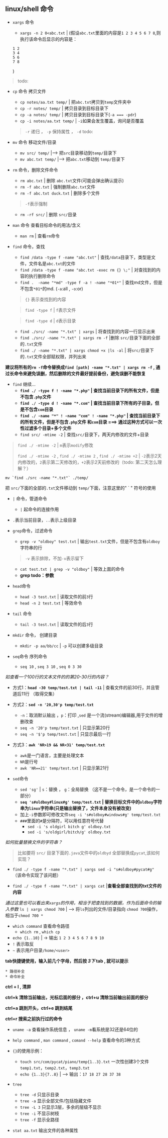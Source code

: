 ## linux/shell 命令

* `xargs` 命令
	* `xargs -n 2 0<abc.txt` | (假设`abc.txt`里面的内容是`1 2 3 4 5 6 7 8`,则执行该命令后显示的内容是：
	
	```
	1 2
	3 4
	5 6
	7 8
	```
	) 
	
> todo:

* `cp` 命令 拷贝文件
	* `cp notes/aa.txt temp/` | 把`abc.txt`拷贝到`temp`文件夹中
	* `cp -r notes/ temp/` | 拷贝目录到目标目录下
	* `cp -a notes/ temp/` | 拷贝目录到目标目录下(`-a === -pdr`)
	* `cp -i notes/aa.txt temp/` | `-i`如果会发生覆盖，询问是否覆盖
	
	> `-r` 递归 ， `-p` 保持属性 ， `-d` todo:
	
* `mv` 命令 移动文件/目录
	* `mv src/ temp/` |--> 把`src`目录移动到`temp/`目录下
	* `mv abc.txt temp/` |--> 把`abc.txt`移动到 `temp/`目录下 
* `rm` 命令，删除文件命令
	* `rm abc.txt` | 删除 `abc.txt`文件(可能会弹出确认提示)
	* `rm -f abc.txt` | 强制删除`abc.txt`文件
	* `rm -f abc.txt duck.txt` | 删除多个文件
	
	> `-f`表示强制
	
	* `rm -rf src/` | 删除 `src/`目录 
* `man` 命令 查看目标命令的用法/含义
	* `man rm` | 查看`rm`命令 
* `find` 命令，查找
	* `find /data -type f -name "abc.txt"` | 查找`/data`目录下，类型是文件，文件名是`abc.txt`的文件
	* `find /data -type f -name "abc.txt -exec rm {} \;"` | 对查找到的内容的执行删除命令
	* `find .  -name "*md" -type f -a ! -name "*01*"` | 查找md文件，但是不包含`*01*`的md. (`-a`:all , `-o`:or)
	
	> `{}` 表示查找到的内容
	
	> `find -type f` | `f`表示文件
	
	> `find -type d` | `d`表示目录
	
	
	* `find ./src/ -name "*.txt" | xargs` | 将查找到的内容一行显示出来
	* `find ./src/ -name "*.txt" | xargs rm -f` |删除 `src/`目录下面的全部的`.txt`文件
	* `find ./ -name "*.txt" | xargs chmod +x |ls -al` | 将`src/`目录下的`.txt`文件全部赋权限，并列出来

**建议将所有的`rm -f`命令替换成`find [path] -name "*.txt" | xargs rm -f` , 通过长命令来避免误删，然后删除的文件最好提前备份，避免误删不能恢复**

* `find` 继续...
	* **`find ./ -type f ! -name "*.php"` | 查找当前目录下的所有文件，但是不包含`.php`文件**
	* **`find ./ -type d ! -name "*.com"` | 查找当前目录下所有的子目录，但是不包含`com`目录**
	* **`find ./ -name "*" ! -name "com" ! -name "*.php"` |  查找当前目录下的所有文件，但是不包含`.php`文件 和`com`目录 ===> 通过这种方式可以一次性过滤多个目录+多个文件**
	* `find src/ -mtime -2` | 查找`src/`目录下，两天内修改的文件+目录

> `find ./ -mtime -2` | `m`表示`modify`修改
> 
> `find ./ -mtime -2` , `find ./ -mtime 2` , `find ./ -mtime +2` | `-2`表示2天内修改的，`2`表示第二天修改的，`+2`表示2天前修改的（todo: 第二天怎么理解？）

	mv `find ./src -name "*.txt"` ./temp/ 
把 `src/`下面的全部的`.txt`文件移动到 `temp/`下面，注意这里的" ` " 符号的使用 
	

* `|` 命令，管道命令
	* `|` 起命令的连接作用 
* `.`表示当前目录，`..`表示上级目录

* `grep`命令，过滤命令
	* `grep -v "oldboy" test.txt` | 输出`test.txt`文件，但是不包含有`oldboy`字符串的行

	> `-v` 表示排除，不加`-v`表示留下
	
	* `cat test.txt | grep -v "oldboy"` | 等效上面的命令 	
	* **grep todo：参数**
* `head`命令
	* `head -3 test.txt` | 读取文件的前`3`行
	* `head -n 2 test.txt` | 等效命令	
* `tail` 命令  
	* `tail -3 test.txt` | 读取文件的后`3`行
* `mkdir` 命令， 创建目录
	* `mkdir -p aa/bb/cc` | `-p` 可以创建多级目录
* `seq`命令 序列命令
	* `seq 10` , `seq 3 10` , `seq 0 3 30`
	
*如查看一个100行的文本文件的的第20-30行的内容？*

* 方式1：**`head -30 temp/test.txt | tail -11`** | 查看文件的前30行，并且管道后11行 （取得交集）
* 方式2：**`sed -n '20,30'p temp/test.txt`**
	* `-n`：取消默认输出 ，`p`：打印 ,`sed` 是一个流(stream)编辑器,用于文件的增删改查
	* `seq -n '20'p temp/test.txt` | 只显示第20行
	* `seq -n '$'p temp/test.txt` | 只显示最后一行
* 方式3：**`awk 'NR>19 && NR<31' temp/test.txt`** 
	* `awk`是一门语言，主要是处理文本
	* `NR`是行号
	* `awk 'NR==21' temp/test.txt` | 只显示第21行 

* `sed`命令
	* `sed 'sg'` | `s`：替换 ， `g`：全局替换 （这不是一个命令，是一个命令的一部分）
	* **`seq 's#oldboy#linux#g' temp/test.txt` | 替换目标文件中的`oldboy`字符串为`linux`字符串(只是输出替换了，文件本身没有被改变)**
	* 加上`-i`参数即可修改文件`seq -i 's#oldboy#windows#g' temp/test.txt`
	* `###`里面的`#`是分隔符，可以用任意符号代替
		* `sed -i 's oldgirl bitch g' oldboy.txt`
		* `sed -i 's/oldgirl/bitch/g' oldboy.txt`

*如何批量替换文件的字符串？*
> 比如要将 `src/` 目录下面的`.java`文件中的`oldbyd` 全部替换成`pycat`,该如何实现？

* `find ./ -type f -name "*.txt" | xargs sed -i "s#oldboy#pycat#g"` （该命令实现了该问题）

* `find ./ -type f -name "*.txt" | xargs cat` |**查看全部查找到的txt文件的内容**

*通过这里也可以看出来`xargs`的作用，相当于把查找到的数据，作为后面命令的输入参数*
`ls | xargs chmod 700` | --> 将`ls`列出的文件/目录指向 `chmod 700`操作，相当于`chmod 700 *`

* `which command` 查看命令路径
	* `which rm` , `which cp`
* `echo {1..10}` | -> 输出 `1 2 3 4 5 6 7 8 9 10`
* `!` 表示取反
* `~` 表示用户目录`/home/<user>`

**tab快捷键使用，输入前几个字母，然后按 *3下* tab , 就可以提示**

	* 路径补全
	* 命令补全
**ctrl + l , 清屏** 

**ctrl+k 清除当前输出，光标后面的部分 ，ctrl+u 清除当前输出前面的部分**

**ctrl+a 跳到开头，ctrl+e 跳到结尾**
		
**ctrl+r 搜索之前执行过的命令**

* `uname -a` 查看操作系统信息 ， `uname -m`看系统是32还是64位的
* `help command` , `man command` , `comand --help` 查看命令的3种方式

* `{}`的使用示例：
	* `touch src/com/pycat/piano/temp{1..3}.txt` 一次性创建3个文件 `temp1.txt`，`temp2.txt`，`temp3.txt`
	* `echo {1..3}{7..8}` | --> 输出：`17 18 27 28 37 38`

* `tree` 
	* `tree -d` 只显示目录
	* `tree -a` 显示全部文件/包括隐藏文件
	* `tree -L 3` 只显示3层，多余的层级不显示
	*  `tree -i` 不显示树枝
	*  `tree -f` 显示全路径

* `stat aa.txt` 输出文件的各种属性

	